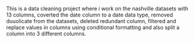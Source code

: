 This is a data cleaning project where i work on the nashville datasets with 13 columns, coverted the date column to a date data type, removed duuolicate from the datasets, deleted redundant column, filtered and replace values in columns using conditional formatting and also split a column into 3 different columns.
